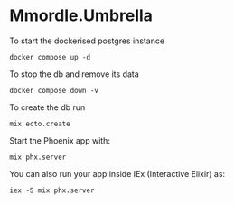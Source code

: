 # Mmordle.Umbrella

To start the dockerised postgres instance

    docker compose up -d

To stop the db and remove its data

    docker compose down -v

To create the db run

    mix ecto.create

Start the Phoenix app with:

    mix phx.server

You can also run your app inside IEx (Interactive Elixir) as:

    iex -S mix phx.server
